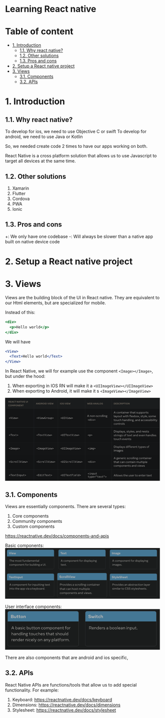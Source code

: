 # Learning React native <!-- omit in toc -->

# Table of content <!-- omit in toc -->

- [1. Introduction](#1-introduction)
  - [1.1. Why react native?](#11-why-react-native)
  - [1.2. Other solutions](#12-other-solutions)
  - [1.3. Pros and cons](#13-pros-and-cons)
- [2. Setup a React native project](#2-setup-a-react-native-project)
- [3. Views](#3-views)
  - [3.1. Components](#31-components)
  - [3.2. APIs](#32-apis)

# 1. Introduction

## 1.1. Why react native?

To develop for ios, we need to use Objective C or swift
To develop for android, we need to use Java or Kotlin

So, we needed create code 2 times to have our apps working on both.

React Native is a cross platform solution that allows us to use Javascript to target all devices at the same time.

## 1.2. Other solutions

1. Xamarin
2. Flutter
3. Cordova
4. PWA
5. Ionic

## 1.3. Pros and cons

+: We only have one codebase
-: Will always be slower than a native app built on native device code

# 2. Setup a React native project

# 3. Views

Views are the building block of the UI in React native.
They are equivalent to our Html elements, but are specialized for mobile.

Instead of this:

```jsx
<div>
  <p>Hello world</p>
</div>
```

We will have

```jsx
<View>
  <Text>Hello world</Text>
</View>
```

In React Native, we will for example use the component `<Image></Image>`, but under the hood:

1. When exporting in IOS RN will make it a `<UIImageView></UIImageView>`
2. When exporting to Android, it will make it s `<ImageView></ImageView>`

![Alt text](image.png)

## 3.1. Components

Views are essentially components.
There are several types:

1. Core components
2. Community components
3. Custom components

https://reactnative.dev/docs/components-and-apis

Basic components:
![Alt text](image-1.png)

User interface components:
![Alt text](image-2.png)

There are also components that are android and ios specific,

## 3.2. APIs

React Native APIs are functions/tools that allow us to add special functionality.
For example:

1. Keyboard: https://reactnative.dev/docs/keyboard
2. Dimensions: https://reactnative.dev/docs/dimensions
3. Stylesheet: https://reactnative.dev/docs/stylesheet
